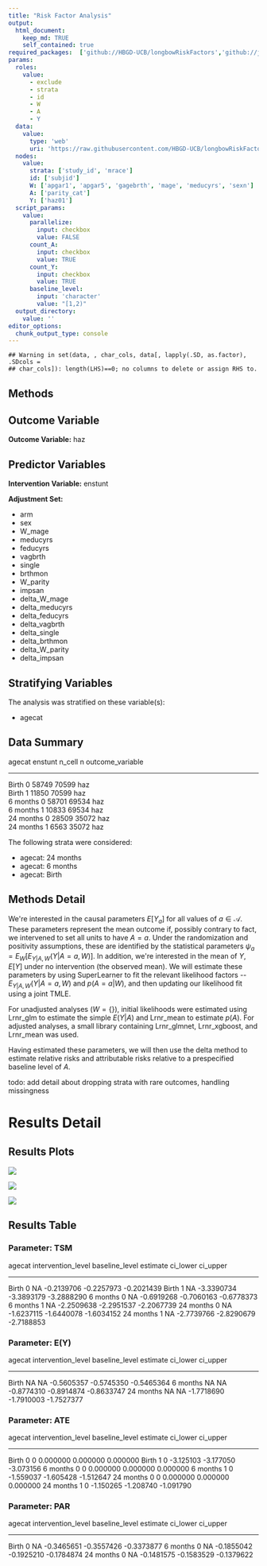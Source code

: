 ```yaml
---
title: "Risk Factor Analysis"
output: 
  html_document:
    keep_md: TRUE
    self_contained: true
required_packages:  ['github://HBGD-UCB/longbowRiskFactors','github://jeremyrcoyle/skimr@vector_types', 'github://tlverse/delayed']
params:
  roles:
    value:
      - exclude
      - strata
      - id
      - W
      - A
      - Y
  data: 
    value: 
      type: 'web'
      uri: 'https://raw.githubusercontent.com/HBGD-UCB/longbowRiskFactors/master/inst/sample_data/birthwt_data.rdata'
  nodes:
    value:
      strata: ['study_id', 'mrace']
      id: ['subjid']
      W: ['apgar1', 'apgar5', 'gagebrth', 'mage', 'meducyrs', 'sexn']
      A: ['parity_cat']
      Y: ['haz01']
  script_params:
    value:
      parallelize:
        input: checkbox
        value: FALSE
      count_A:
        input: checkbox
        value: TRUE
      count_Y:
        input: checkbox
        value: TRUE        
      baseline_level:
        input: 'character'
        value: "[1,2)"
  output_directory:
    value: ''
editor_options: 
  chunk_output_type: console
---
```







```
## Warning in set(data, , char_cols, data[, lapply(.SD, as.factor), .SDcols =
## char_cols]): length(LHS)==0; no columns to delete or assign RHS to.
```

## Methods
## Outcome Variable

**Outcome Variable:** haz

## Predictor Variables

**Intervention Variable:** enstunt

**Adjustment Set:**

* arm
* sex
* W_mage
* meducyrs
* feducyrs
* vagbrth
* single
* brthmon
* W_parity
* impsan
* delta_W_mage
* delta_meducyrs
* delta_feducyrs
* delta_vagbrth
* delta_single
* delta_brthmon
* delta_W_parity
* delta_impsan

## Stratifying Variables

The analysis was stratified on these variable(s):

* agecat

## Data Summary

agecat      enstunt    n_cell       n  outcome_variable 
----------  --------  -------  ------  -----------------
Birth       0           58749   70599  haz              
Birth       1           11850   70599  haz              
6 months    0           58701   69534  haz              
6 months    1           10833   69534  haz              
24 months   0           28509   35072  haz              
24 months   1            6563   35072  haz              


The following strata were considered:

* agecat: 24 months
* agecat: 6 months
* agecat: Birth



## Methods Detail

We're interested in the causal parameters $E[Y_a]$ for all values of $a \in \mathcal{A}$. These parameters represent the mean outcome if, possibly contrary to fact, we intervened to set all units to have $A=a$. Under the randomization and positivity assumptions, these are identified by the statistical parameters $\psi_a=E_W[E_{Y|A,W}(Y|A=a,W)]$.  In addition, we're interested in the mean of $Y$, $E[Y]$ under no intervention (the observed mean). We will estimate these parameters by using SuperLearner to fit the relevant likelihood factors -- $E_{Y|A,W}(Y|A=a,W)$ and $p(A=a|W)$, and then updating our likelihood fit using a joint TMLE.

For unadjusted analyses ($W=\{\}$), initial likelihoods were estimated using Lrnr_glm to estimate the simple $E(Y|A)$ and Lrnr_mean to estimate $p(A)$. For adjusted analyses, a small library containing Lrnr_glmnet, Lrnr_xgboost, and Lrnr_mean was used.

Having estimated these parameters, we will then use the delta method to estimate relative risks and attributable risks relative to a prespecified baseline level of $A$.

todo: add detail about dropping strata with rare outcomes, handling missingness







# Results Detail

## Results Plots
![](/tmp/790f0f51-804e-4242-8b2f-ea6eab4f9bf4/bc30c070-e7cb-4d20-8741-4daa19f94605/REPORT_files/figure-html/plot_tsm-1.png)<!-- -->



![](/tmp/790f0f51-804e-4242-8b2f-ea6eab4f9bf4/bc30c070-e7cb-4d20-8741-4daa19f94605/REPORT_files/figure-html/plot_ate-1.png)<!-- -->



![](/tmp/790f0f51-804e-4242-8b2f-ea6eab4f9bf4/bc30c070-e7cb-4d20-8741-4daa19f94605/REPORT_files/figure-html/plot_par-1.png)<!-- -->

## Results Table

### Parameter: TSM


agecat      intervention_level   baseline_level      estimate     ci_lower     ci_upper
----------  -------------------  ---------------  -----------  -----------  -----------
Birth       0                    NA                -0.2139706   -0.2257973   -0.2021439
Birth       1                    NA                -3.3390734   -3.3893179   -3.2888290
6 months    0                    NA                -0.6919268   -0.7060163   -0.6778373
6 months    1                    NA                -2.2509638   -2.2951537   -2.2067739
24 months   0                    NA                -1.6237115   -1.6440078   -1.6034152
24 months   1                    NA                -2.7739766   -2.8290679   -2.7188853


### Parameter: E(Y)


agecat      intervention_level   baseline_level      estimate     ci_lower     ci_upper
----------  -------------------  ---------------  -----------  -----------  -----------
Birth       NA                   NA                -0.5605357   -0.5745350   -0.5465364
6 months    NA                   NA                -0.8774310   -0.8914874   -0.8633747
24 months   NA                   NA                -1.7718690   -1.7910003   -1.7527377


### Parameter: ATE


agecat      intervention_level   baseline_level     estimate    ci_lower    ci_upper
----------  -------------------  ---------------  ----------  ----------  ----------
Birth       0                    0                  0.000000    0.000000    0.000000
Birth       1                    0                 -3.125103   -3.177050   -3.073156
6 months    0                    0                  0.000000    0.000000    0.000000
6 months    1                    0                 -1.559037   -1.605428   -1.512647
24 months   0                    0                  0.000000    0.000000    0.000000
24 months   1                    0                 -1.150265   -1.208740   -1.091790


### Parameter: PAR


agecat      intervention_level   baseline_level      estimate     ci_lower     ci_upper
----------  -------------------  ---------------  -----------  -----------  -----------
Birth       0                    NA                -0.3465651   -0.3557426   -0.3373877
6 months    0                    NA                -0.1855042   -0.1925210   -0.1784874
24 months   0                    NA                -0.1481575   -0.1583529   -0.1379622
